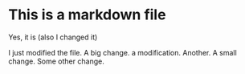 # This is a markdown file

Yes, it is (also I changed it)

I just modified the file.
A big change.
a modification. Another.
A small change.
Some other change.
